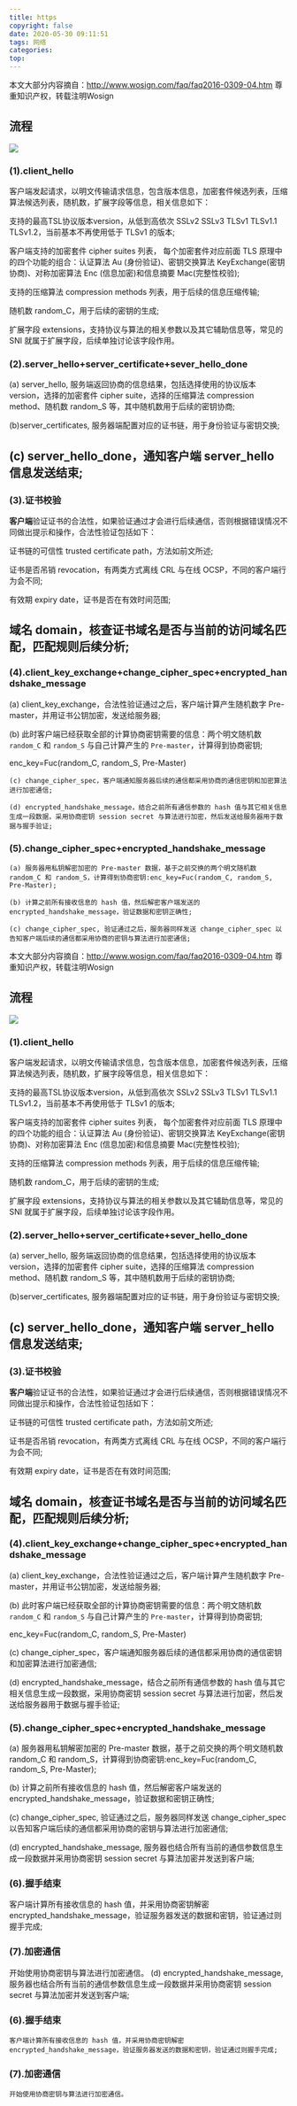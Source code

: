 ```yaml
---
title: https
copyright: false
date: 2020-05-30 09:11:51
tags: 网络
categories:
top:
---
```


本文大部分内容摘自：http://www.wosign.com/faq/faq2016-0309-04.htm 
尊重知识产权，转载注明Wosign


## 流程
![](https://www.wosign.com/News/images/20160309041.png)

### (1).client_hello

客户端发起请求，以明文传输请求信息，包含版本信息，加密套件候选列表，压缩算法候选列表，随机数，扩展字段等信息，相关信息如下：

支持的最高TSL协议版本version，从低到高依次 SSLv2 SSLv3 TLSv1 TLSv1.1 TLSv1.2，当前基本不再使用低于 TLSv1 的版本;

客户端支持的加密套件 cipher suites 列表， 每个加密套件对应前面 TLS 原理中的四个功能的组合：认证算法 Au (身份验证)、密钥交换算法 KeyExchange(密钥协商)、对称加密算法 Enc (信息加密)和信息摘要 Mac(完整性校验);

支持的压缩算法 compression methods 列表，用于后续的信息压缩传输;

随机数 random_C，用于后续的密钥的生成;

扩展字段 extensions，支持协议与算法的相关参数以及其它辅助信息等，常见的 SNI 就属于扩展字段，后续单独讨论该字段作用。

### (2).server_hello+server_certificate+sever_hello_done

(a) server_hello, 服务端返回协商的信息结果，包括选择使用的协议版本 version，选择的加密套件 cipher suite，选择的压缩算法 compression method、随机数 random_S 等，其中随机数用于后续的密钥协商;

(b)server_certificates, 服务器端配置对应的证书链，用于身份验证与密钥交换;

(c) server_hello_done，通知客户端 server_hello 信息发送结束;
 ----
### (3).证书校验

 **客户端**验证证书的合法性，如果验证通过才会进行后续通信，否则根据错误情况不同做出提示和操作，合法性验证包括如下：

 证书链的可信性 trusted certificate path，方法如前文所述;

 证书是否吊销 revocation，有两类方式离线 CRL 与在线 OCSP，不同的客户端行为会不同;

 有效期 expiry date，证书是否在有效时间范围;

 域名 domain，核查证书域名是否与当前的访问域名匹配，匹配规则后续分析;
  ----
### (4).client_key_exchange+change_cipher_spec+encrypted_handshake_message

  (a) client_key_exchange，合法性验证通过之后，客户端计算产生随机数字 Pre-master，并用证书公钥加密，发送给服务器;

  (b) 此时客户端已经获取全部的计算协商密钥需要的信息：两个明文随机数 `random_C` 和 `random_S` 与自己计算产生的 `Pre-master`，计算得到协商密钥;

  enc_key=Fuc(random_C, random_S, Pre-Master)

    (c) change_cipher_spec，客户端通知服务器后续的通信都采用协商的通信密钥和加密算法进行加密通信;

    (d) encrypted_handshake_message，结合之前所有通信参数的 hash 值与其它相关信息生成一段数据，采用协商密钥 session secret 与算法进行加密，然后发送给服务器用于数据与握手验证;

### (5).change_cipher_spec+encrypted_handshake_message

    (a) 服务器用私钥解密加密的 Pre-master 数据，基于之前交换的两个明文随机数 random_C 和 random_S，计算得到协商密钥:enc_key=Fuc(random_C, random_S, Pre-Master);

    (b) 计算之前所有接收信息的 hash 值，然后解密客户端发送的 encrypted_handshake_message，验证数据和密钥正确性;

    (c) change_cipher_spec, 验证通过之后，服务器同样发送 change_cipher_spec 以告知客户端后续的通信都采用协商的密钥与算法进行加密通信;

本文大部分内容摘自：http://www.wosign.com/faq/faq2016-0309-04.htm 
尊重知识产权，转载注明Wosign


## 流程
![](https://www.wosign.com/News/images/20160309041.png)

### (1).client_hello

客户端发起请求，以明文传输请求信息，包含版本信息，加密套件候选列表，压缩算法候选列表，随机数，扩展字段等信息，相关信息如下：

支持的最高TSL协议版本version，从低到高依次 SSLv2 SSLv3 TLSv1 TLSv1.1 TLSv1.2，当前基本不再使用低于 TLSv1 的版本;

客户端支持的加密套件 cipher suites 列表， 每个加密套件对应前面 TLS 原理中的四个功能的组合：认证算法 Au (身份验证)、密钥交换算法 KeyExchange(密钥协商)、对称加密算法 Enc (信息加密)和信息摘要 Mac(完整性校验);

支持的压缩算法 compression methods 列表，用于后续的信息压缩传输;

随机数 random_C，用于后续的密钥的生成;

扩展字段 extensions，支持协议与算法的相关参数以及其它辅助信息等，常见的 SNI 就属于扩展字段，后续单独讨论该字段作用。

### (2).server_hello+server_certificate+sever_hello_done

(a) server_hello, 服务端返回协商的信息结果，包括选择使用的协议版本 version，选择的加密套件 cipher suite，选择的压缩算法 compression method、随机数 random_S 等，其中随机数用于后续的密钥协商;

(b)server_certificates, 服务器端配置对应的证书链，用于身份验证与密钥交换;

(c) server_hello_done，通知客户端 server_hello 信息发送结束;
 ----
### (3).证书校验

**客户端**验证证书的合法性，如果验证通过才会进行后续通信，否则根据错误情况不同做出提示和操作，合法性验证包括如下：

证书链的可信性 trusted certificate path，方法如前文所述;

证书是否吊销 revocation，有两类方式离线 CRL 与在线 OCSP，不同的客户端行为会不同;

有效期 expiry date，证书是否在有效时间范围;

域名 domain，核查证书域名是否与当前的访问域名匹配，匹配规则后续分析;
 ----
### (4).client_key_exchange+change_cipher_spec+encrypted_handshake_message

(a) client_key_exchange，合法性验证通过之后，客户端计算产生随机数字 Pre-master，并用证书公钥加密，发送给服务器;

(b) 此时客户端已经获取全部的计算协商密钥需要的信息：两个明文随机数 `random_C` 和 `random_S` 与自己计算产生的 `Pre-master`，计算得到协商密钥;

enc_key=Fuc(random_C, random_S, Pre-Master)

(c) change_cipher_spec，客户端通知服务器后续的通信都采用协商的通信密钥和加密算法进行加密通信;

(d) encrypted_handshake_message，结合之前所有通信参数的 hash 值与其它相关信息生成一段数据，采用协商密钥 session secret 与算法进行加密，然后发送给服务器用于数据与握手验证;

### (5).change_cipher_spec+encrypted_handshake_message

(a) 服务器用私钥解密加密的 Pre-master 数据，基于之前交换的两个明文随机数 random_C 和 random_S，计算得到协商密钥:enc_key=Fuc(random_C, random_S, Pre-Master);

(b) 计算之前所有接收信息的 hash 值，然后解密客户端发送的 encrypted_handshake_message，验证数据和密钥正确性;

(c) change_cipher_spec, 验证通过之后，服务器同样发送 change_cipher_spec 以告知客户端后续的通信都采用协商的密钥与算法进行加密通信;

(d) encrypted_handshake_message, 服务器也结合所有当前的通信参数信息生成一段数据并采用协商密钥 session secret 与算法加密并发送到客户端;

### (6).握手结束

客户端计算所有接收信息的 hash 值，并采用协商密钥解密 encrypted_handshake_message，验证服务器发送的数据和密钥，验证通过则握手完成;

### (7).加密通信

开始使用协商密钥与算法进行加密通信。
    (d) encrypted_handshake_message, 服务器也结合所有当前的通信参数信息生成一段数据并采用协商密钥 session secret 与算法加密并发送到客户端;

### (6).握手结束

    客户端计算所有接收信息的 hash 值，并采用协商密钥解密 encrypted_handshake_message，验证服务器发送的数据和密钥，验证通过则握手完成;

### (7).加密通信

    开始使用协商密钥与算法进行加密通信。
